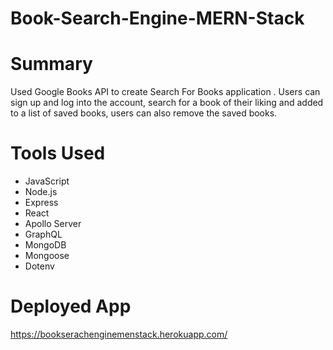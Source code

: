 # Book-Search-Engine-MERN-Stack

# Summary
Used Google Books API to create Search For Books application . Users can sign up and log into the account, search for a book of their liking and added to a list of saved books, users can also remove the saved books.

# Tools Used
* JavaScript
* Node.js
* Express
* React
* Apollo Server
* GraphQL
* MongoDB
* Mongoose
* Dotenv

# Deployed App

https://bookserachenginemenstack.herokuapp.com/
